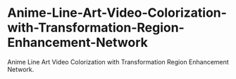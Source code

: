# Anime-Line-Art-Video-Colorization-with-Transformation-Region-Enhancement-Network
Anime Line Art Video Colorization with Transformation Region Enhancement Network.
